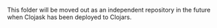This folder will be moved out as an independent repository in the future when Clojask has been deployed to Clojars.